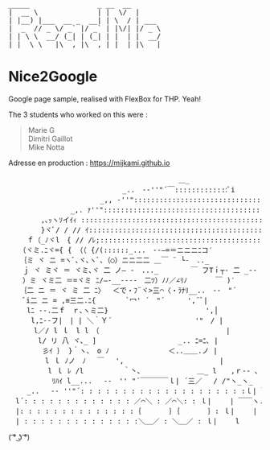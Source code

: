 <pre>
_____                _ __  __ 
|  __ \              | |  \/  |     
| |__) |___  __ _  __| | \  / | ___ 
|  _  // _ \/ _` |/ _` | |\/| |/ _ \
| | \ \  __/ (_| | (_| | |  | |  __/
|_|  \_\___|\__,_|\__,_|_|  |_|\___|
</pre>

# Nice2Google

Google page sample, realised with FlexBox for THP. Yeah!  

The 3 students who worked on this were :

> Marie G  
> Dimitri Gaillot  
> Mike Notta  

Adresse en production : https://mijkami.github.io

<pre>
　　　　　　　　　　　　　　　　　　　　　　 　 ＿_
　　　　　　　　　　　　　　 　 _..　-‐''"´￣:::::::::::::ﾞi
　　　　　　 　 　 　 　 _,, -''":::::::::::::::::::::::::::::::::::::::::|
　　　　　 　 　 _,. ｧ''"::::::::::::::::::::::::::::::::::::::::::::::::::::::::|
　　　　 ,､ｯヽｿイｲｨ :::::::::::::::::::::::::::::::::::::::::::::::::::::::::::L
　　　　 }ヾﾞ/ / // ｲ:::::::::::::::::::::::::::::::::::::::::::,r７¨ヽ::| |
　　 ｆ（_ﾉヾl　{ // /ﾚ;:::::::::::::::::::::::::::::::::::::::｛ﾐ{　　 }::l |
　　（ヾミ.ﾆヾ={ { （（ {/(::::::_...　--―=＝ニニニﾆコ′
　 ｛ミ ヾ ニ =ヽﾞ､ヾ､ヽﾞ､（○）ニニ二二 ＿￣ ¨ └-　.._
　　ｊ ヾ ミヾ ＝ ヾミ､ヾ 二 ノ― -　..._　　　　 ￣ フTｉ┬- 二 _‐- ､
　　）ミ ヾミ二 ＝=ヾミ ﾆ/―‐__----　二ﾂ）ﾉﾉ／∠ﾘﾉ　　　　￣ )′
　 ｛二 ニ ＝ ヾ ミ 二 ﾆ〉　 ＜で・ﾌ¨ヾ>三⌒〈・ﾗﾅﾘ__..　-‐　"´
　　ﾞi二 ニ = ,≡三二.ﾆ{　　 　 `冖' ´　"´　 　 ',¨ﾞ|
　　 lﾆ -‐.二ｆ　ｒ､ヽミ二}　　　　　　　　　　 　 　 ',│
　 　 l,ﾆ-‐フ|　| | ＼｀Ｙ´　　　　　　　　 　 　 '"　/ |
　　　 l／/ l ｌ　l l　（　　　　　　　　　　　 　 　 　 　 |
　　 　 l/ リ 八 ヾ､_ ]　　　　　　　　　　　 _.. ﾆ=ﾆ､ |
　 　 　 彡ｲ ｝ }｀ヽ､　o ﾉ　　　 　 　 　 ＜..＿＿.ノ |
　　　 　 l ｌ ﾉノ　ﾉ　 ￣ 　',　　　　　　　　　　　　　 |
　　　　　 l ｌ ﾚ /l　　　　　 ｀丶､　　　　　　　　＿_ l　　,ｒ‐- ､
　　　　 　 ﾘﾊｲ l__...　 -‐　'' "´￣￣￣￣ｌ| ´三／　 / /"ヽ_ヽ_
　　 _..　 -‐ ''"´: : : : : : : : : : : : : : : : : : : :ｌ| ￣ l--―{　{￣--┐|二`ヾ"二
　l´: : : : : : : : : : : : : ／⌒＼ : ／⌒＼: : ｌ|　　 | ￣￣ヽ..)　｡ 中|　 {ヽ､}
　|: : : : : : : : : : : : : :｛　　　　｝｛　　　　｝: ｌ|　　 |　　　 　 　 l　 |│二>､..二
　| : : : : : : : : : : : : : :＼＿／ : ＼＿／ : ｌ|　　 l 　 　 　 　 ﾟ　中|
</pre>

( ͡° ͜ʖ ͡°)
